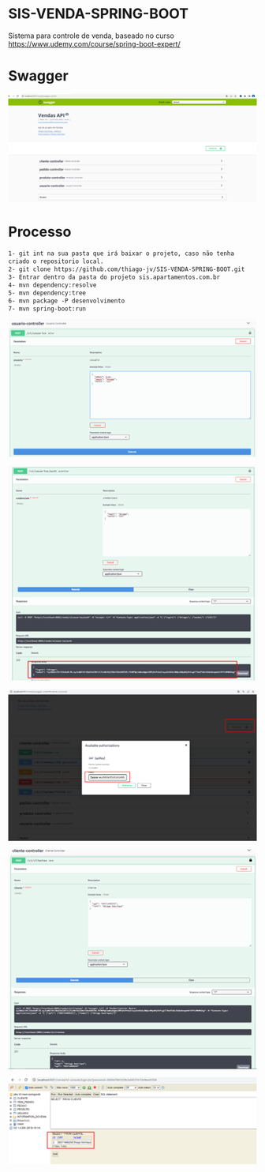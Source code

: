 # SIS-VENDA-SPRING-BOOT

Sistema para controle de venda, baseado no curso https://www.udemy.com/course/spring-boot-expert/ 

# Swagger

![Swagger](https://github.com/thiago-jv/SIS-VENDA-SPRING-BOOT/blob/main/swagger.png)


# Processo

```
1- git int na sua pasta que irá baixar o projeto, caso não tenha criado o repositorio local.
2- git clone https://github.com/thiago-jv/SIS-VENDA-SPRING-BOOT.git
3- Entrar dentro da pasta do projeto sis.apartamentos.com.br
4- mvn dependency:resolve
5- mvn dependency:tree
6- mvn package -P desenvolvimento
7- mvn spring-boot:run
```

![Usuário de acesso](https://github.com/thiago-jv/SIS-VENDA-SPRING-BOOT/blob/main/usuario.png)

![token](https://github.com/thiago-jv/SIS-VENDA-SPRING-BOOT/blob/main/token.png)

![autorizacao](https://github.com/thiago-jv/SIS-VENDA-SPRING-BOOT/blob/main/autorizacao.png)

![insert](https://github.com/thiago-jv/SIS-VENDA-SPRING-BOOT/blob/main/insert.png)

![h2](https://github.com/thiago-jv/SIS-VENDA-SPRING-BOOT/blob/main/h2.png)
